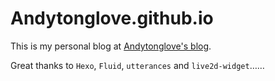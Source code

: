 # Andytonglove.github.io

This is my personal blog at [Andytonglove's blog](https://andytonglove.github.io/).  

Great thanks to `Hexo`, `Fluid`, `utterances` and `live2d-widget`……
